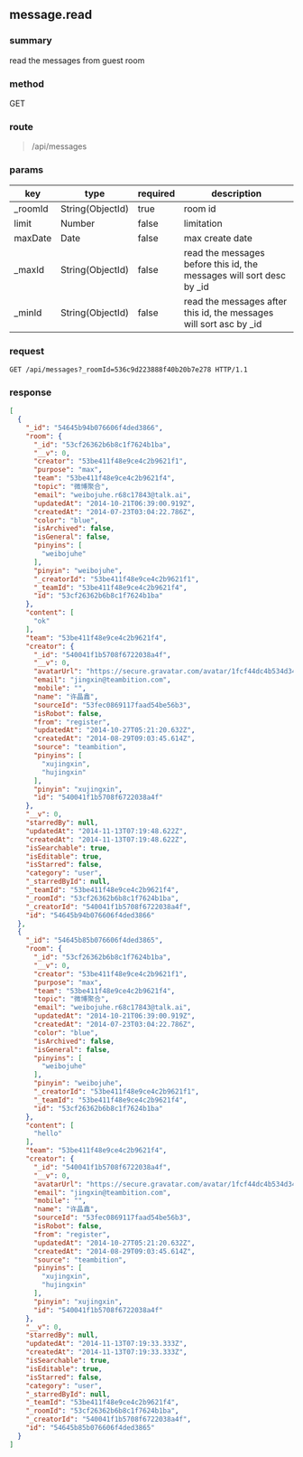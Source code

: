 ## message.read

### summary
read the messages from guest room

### method
GET

### route
> /api/messages

### params
<table>
  <thead>
    <tr>
      <th>key</th>
      <th>type</th>
      <th>required</th>
      <th>description</th>
    </tr>
  </thead>
  <tbody>
    <tr>
      <td>_roomId</td>
      <td>String(ObjectId)</td>
      <td>true</td>
      <td>room id</td>
    </tr>
    <tr>
      <td>limit</td>
      <td>Number</td>
      <td>false</td>
      <td>limitation</td>
    </tr>
    <tr>
      <td>maxDate</td>
      <td>Date</td>
      <td>false</td>
      <td>max create date</td>
    </tr>
    <tr>
      <td>_maxId</td>
      <td>String(ObjectId)</td>
      <td>false</td>
      <td>read the messages before this id, the messages will sort desc by _id</td>
    </tr>
    <tr>
      <td>_minId</td>
      <td>String(ObjectId)</td>
      <td>false</td>
      <td>read the messages after this id, the messages will sort asc by _id</td>
    </tr>
  </tbody>
</table>

### request
```
GET /api/messages?_roomId=536c9d223888f40b20b7e278 HTTP/1.1
```

### response
```json
[
  {
    "_id": "54645b94b076606f4ded3866",
    "room": {
      "_id": "53cf26362b6b8c1f7624b1ba",
      "__v": 0,
      "creator": "53be411f48e9ce4c2b9621f1",
      "purpose": "max",
      "team": "53be411f48e9ce4c2b9621f4",
      "topic": "微博聚合",
      "email": "weibojuhe.r68c17843@talk.ai",
      "updatedAt": "2014-10-21T06:39:00.919Z",
      "createdAt": "2014-07-23T03:04:22.786Z",
      "color": "blue",
      "isArchived": false,
      "isGeneral": false,
      "pinyins": [
        "weibojuhe"
      ],
      "pinyin": "weibojuhe",
      "_creatorId": "53be411f48e9ce4c2b9621f1",
      "_teamId": "53be411f48e9ce4c2b9621f4",
      "id": "53cf26362b6b8c1f7624b1ba"
    },
    "content": [
      "ok"
    ],
    "team": "53be411f48e9ce4c2b9621f4",
    "creator": {
      "_id": "540041f1b5708f6722038a4f",
      "__v": 0,
      "avatarUrl": "https://secure.gravatar.com/avatar/1fcf44dc4b534d34425e95159887e588?s=200&r=pg&d=retro",
      "email": "jingxin@teambition.com",
      "mobile": "",
      "name": "许晶鑫",
      "sourceId": "53fec0869117faad54be56b3",
      "isRobot": false,
      "from": "register",
      "updatedAt": "2014-10-27T05:21:20.632Z",
      "createdAt": "2014-08-29T09:03:45.614Z",
      "source": "teambition",
      "pinyins": [
        "xujingxin",
        "hujingxin"
      ],
      "pinyin": "xujingxin",
      "id": "540041f1b5708f6722038a4f"
    },
    "__v": 0,
    "starredBy": null,
    "updatedAt": "2014-11-13T07:19:48.622Z",
    "createdAt": "2014-11-13T07:19:48.622Z",
    "isSearchable": true,
    "isEditable": true,
    "isStarred": false,
    "category": "user",
    "_starredById": null,
    "_teamId": "53be411f48e9ce4c2b9621f4",
    "_roomId": "53cf26362b6b8c1f7624b1ba",
    "_creatorId": "540041f1b5708f6722038a4f",
    "id": "54645b94b076606f4ded3866"
  },
  {
    "_id": "54645b85b076606f4ded3865",
    "room": {
      "_id": "53cf26362b6b8c1f7624b1ba",
      "__v": 0,
      "creator": "53be411f48e9ce4c2b9621f1",
      "purpose": "max",
      "team": "53be411f48e9ce4c2b9621f4",
      "topic": "微博聚合",
      "email": "weibojuhe.r68c17843@talk.ai",
      "updatedAt": "2014-10-21T06:39:00.919Z",
      "createdAt": "2014-07-23T03:04:22.786Z",
      "color": "blue",
      "isArchived": false,
      "isGeneral": false,
      "pinyins": [
        "weibojuhe"
      ],
      "pinyin": "weibojuhe",
      "_creatorId": "53be411f48e9ce4c2b9621f1",
      "_teamId": "53be411f48e9ce4c2b9621f4",
      "id": "53cf26362b6b8c1f7624b1ba"
    },
    "content": [
      "hello"
    ],
    "team": "53be411f48e9ce4c2b9621f4",
    "creator": {
      "_id": "540041f1b5708f6722038a4f",
      "__v": 0,
      "avatarUrl": "https://secure.gravatar.com/avatar/1fcf44dc4b534d34425e95159887e588?s=200&r=pg&d=retro",
      "email": "jingxin@teambition.com",
      "mobile": "",
      "name": "许晶鑫",
      "sourceId": "53fec0869117faad54be56b3",
      "isRobot": false,
      "from": "register",
      "updatedAt": "2014-10-27T05:21:20.632Z",
      "createdAt": "2014-08-29T09:03:45.614Z",
      "source": "teambition",
      "pinyins": [
        "xujingxin",
        "hujingxin"
      ],
      "pinyin": "xujingxin",
      "id": "540041f1b5708f6722038a4f"
    },
    "__v": 0,
    "starredBy": null,
    "updatedAt": "2014-11-13T07:19:33.333Z",
    "createdAt": "2014-11-13T07:19:33.333Z",
    "isSearchable": true,
    "isEditable": true,
    "isStarred": false,
    "category": "user",
    "_starredById": null,
    "_teamId": "53be411f48e9ce4c2b9621f4",
    "_roomId": "53cf26362b6b8c1f7624b1ba",
    "_creatorId": "540041f1b5708f6722038a4f",
    "id": "54645b85b076606f4ded3865"
  }
]
```
